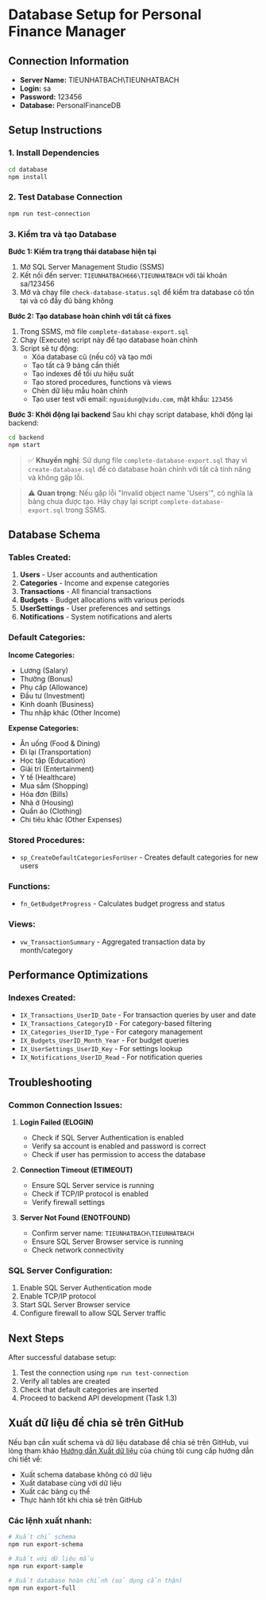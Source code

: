 # Database Setup for Personal Finance Manager

## Connection Information
- **Server Name:** TIEUNHATBACH\TIEUNHATBACH
- **Login:** sa
- **Password:** 123456
- **Database:** PersonalFinanceDB

## Setup Instructions

### 1. Install Dependencies
```bash
cd database
npm install
```

### 2. Test Database Connection
```bash
npm run test-connection
```

### 3. Kiểm tra và tạo Database

**Bước 1: Kiểm tra trạng thái database hiện tại**
1. Mở SQL Server Management Studio (SSMS)
2. Kết nối đến server: `TIEUNHATBACH666\TIEUNHATBACH` với tài khoản sa/123456
3. Mở và chạy file `check-database-status.sql` để kiểm tra database có tồn tại và có đầy đủ bảng không

**Bước 2: Tạo database hoàn chỉnh với tất cả fixes**
1. Trong SSMS, mở file `complete-database-export.sql`
2. Chạy (Execute) script này để tạo database hoàn chỉnh
3. Script sẽ tự động:
   - Xóa database cũ (nếu có) và tạo mới
   - Tạo tất cả 9 bảng cần thiết
   - Tạo indexes để tối ưu hiệu suất
   - Tạo stored procedures, functions và views
   - Chèn dữ liệu mẫu hoàn chỉnh
   - Tạo user test với email: `nguoidung@vidu.com`, mật khẩu: `123456`

**Bước 3: Khởi động lại backend**
Sau khi chạy script database, khởi động lại backend:
```bash
cd backend
npm start
```

> ✅ **Khuyến nghị**: Sử dụng file `complete-database-export.sql` thay vì `create-database.sql` để có database hoàn chỉnh với tất cả tính năng và không gặp lỗi.

> ⚠️ **Quan trọng**: Nếu gặp lỗi "Invalid object name 'Users'", có nghĩa là bảng chưa được tạo. Hãy chạy lại script `complete-database-export.sql` trong SSMS.

## Database Schema

### Tables Created:
1. **Users** - User accounts and authentication
2. **Categories** - Income and expense categories
3. **Transactions** - All financial transactions
4. **Budgets** - Budget allocations with various periods
5. **UserSettings** - User preferences and settings
6. **Notifications** - System notifications and alerts

### Default Categories:
**Income Categories:**
- Lương (Salary)
- Thưởng (Bonus)
- Phụ cấp (Allowance)
- Đầu tư (Investment)
- Kinh doanh (Business)
- Thu nhập khác (Other Income)

**Expense Categories:**
- Ăn uống (Food & Dining)
- Đi lại (Transportation)
- Học tập (Education)
- Giải trí (Entertainment)
- Y tế (Healthcare)
- Mua sắm (Shopping)
- Hóa đơn (Bills)
- Nhà ở (Housing)
- Quần áo (Clothing)
- Chi tiêu khác (Other Expenses)

### Stored Procedures:
- `sp_CreateDefaultCategoriesForUser` - Creates default categories for new users

### Functions:
- `fn_GetBudgetProgress` - Calculates budget progress and status

### Views:
- `vw_TransactionSummary` - Aggregated transaction data by month/category

## Performance Optimizations

### Indexes Created:
- `IX_Transactions_UserID_Date` - For transaction queries by user and date
- `IX_Transactions_CategoryID` - For category-based filtering
- `IX_Categories_UserID_Type` - For category management
- `IX_Budgets_UserID_Month_Year` - For budget queries
- `IX_UserSettings_UserID_Key` - For settings lookup
- `IX_Notifications_UserID_Read` - For notification queries

## Troubleshooting

### Common Connection Issues:

1. **Login Failed (ELOGIN)**
   - Check if SQL Server Authentication is enabled
   - Verify sa account is enabled and password is correct
   - Check if user has permission to access the database

2. **Connection Timeout (ETIMEOUT)**
   - Ensure SQL Server service is running
   - Check if TCP/IP protocol is enabled
   - Verify firewall settings

3. **Server Not Found (ENOTFOUND)**
   - Confirm server name: `TIEUNHATBACH\TIEUNHATBACH`
   - Ensure SQL Server Browser service is running
   - Check network connectivity

### SQL Server Configuration:
1. Enable SQL Server Authentication mode
2. Enable TCP/IP protocol
3. Start SQL Server Browser service
4. Configure firewall to allow SQL Server traffic

## Next Steps

After successful database setup:
1. Test the connection using `npm run test-connection`
2. Verify all tables are created
3. Check that default categories are inserted
4. Proceed to backend API development (Task 1.3)

## Xuất dữ liệu để chia sẻ trên GitHub

Nếu bạn cần xuất schema và dữ liệu database để chia sẻ trên GitHub, vui lòng tham khảo [Hướng dẫn Xuất dữ liệu](EXPORT-GUIDE.md) của chúng tôi cung cấp hướng dẫn chi tiết về:
- Xuất schema database không có dữ liệu
- Xuất database cùng với dữ liệu
- Xuất các bảng cụ thể
- Thực hành tốt khi chia sẻ trên GitHub

### Các lệnh xuất nhanh:
```bash
# Xuất chỉ schema
npm run export-schema

# Xuất với dữ liệu mẫu
npm run export-sample

# Xuất database hoàn chỉnh (sử dụng cẩn thận)
npm run export-full
```
